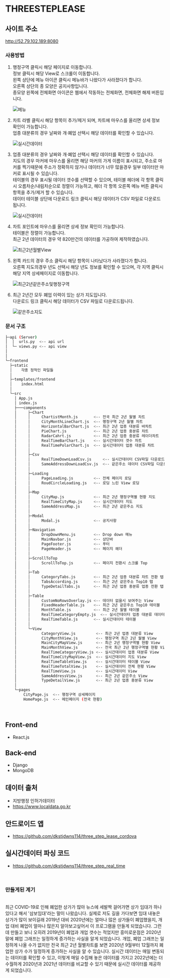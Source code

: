 # THREESTEPLEASE

## 사이트 주소

<http://52.79.102.189:8080>

### 사용방법

1. 행정구역 클릭시 해당 페이지로 이동합니다.<br/>정보 클릭시 해당 View로 스크롤이 이동합니다.<br/>왼쪽 상단에 메뉴 아이콘 클릭시 메뉴바가 나왔다가 사라졌다가 합니다.<br/>오른쪽 상단의 종 모양은 공지사항입니다.<br/>종모양 왼쪽에 전체화면 아이콘은 웹에서 작동하는 전체화면, 전체화면 해제 버튼입니다.

   ![메뉴](./readmeImg/menu.png)

2. 차트 라벨 클릭시 해당 항목이 추가/제거 되며, 차트에 마우스를 올리면 상세 정보 확인이 가능합니다.<br/> 업종 대분류의 경우 날짜와 개·폐업 선택시 해당 데이터를 확인할 수 있습니다.

   ![실시간데이터](./readmeImg/realTime1.png)

3. 업종 대분류의 경우 날짜와 개·폐업 선택시 해당 데이터를 확인할 수 있습니다.<br/>지도의 경우 마커에 마우스를 올리면 해당 마커의 가게 이름이 표시되고, 주소로 마커를 찍기때문에 주소가 정확하지 않거나 데이터가 너무 많을경우 일부 데이터만 마커로 표시될 수 있습니다.<br/>테이블의 경우 표시될 데이터 갯수를 선택할 수 있으며, 테이블 헤더에 각 항목 클릭시 오름차순/내림차순으로 정렬이 가능하고, 헤더 각 항목 오른쪽 메뉴 버튼 클릭시 항목을 추가/제거 할 수 있습니다.<br/>데이터 테이블 상단에 다운로드 링크 클릭시 해당 데이터가 CSV 파일로 다운로드됩니다.

   ![실시간데이터](./readmeImg/realTime2.png)

4. 차트 포인트에 마우스를 올리면 상세 정보 확인이 가능합니다.<br/>테이블은 정렬이 가능합니다.<br/>최근 2년 데이터의 경우 약 820만건의 데이터를 가공하여 제작하였습니다.

   ![최근2년월별View](./readmeImg/monthView.png)

5. 왼쪽 카드의 경우 주소 클릭시 해당 항목이 나타났다가 사라졌다가 합니다.<br/>오른쪽 지도의경우 년도 선택시 해당 년도 정보를 확인할 수 있으며, 각 지역 클릭시 해당 지역 상세페이지로 이동합니다.

   ![최근2년같은주소및행정구역](./readmeImg/top10andMap.png)

6. 최근 2년간 모두 폐업 이력이 있는 상가 지도입니다.<br/>다운로드 링크 클릭시 해당 데이터가 CSV 파일로 다운로드됩니다.

   ![같은주소지도](./readmeImg/sameAddressMap.png)

### 문서 구조

```sh
├─api (Server)
│  │  urls.py  <-- api url
│  └─ views.py <-- api view
│
│
└─frontend
  ├─static
  │    각종 정적인 파일들
  │
  ├─templates/frontend
  │    index.html
  │
  └─src
    │ App.js
    │ index.js
    ├───components
    │     ├─Chart
    │     │     ChartistMonth.js       <-- 전국 최근 2년 월별 차트
    │     │     CityMonthLineChart.js  <-- 행정구역 2년 월별 차트
    │     │     HorizontalBarChart.js  <-- 최근 2년 업종 대분류 바차트
    │     │     PieChart.js            <-- 최근 2년 업종 중분류 차트
    │     │     RadarCahrt.js          <-- 최근 2년 업종 중분류 레이더차트
    │     │     RealTimeBarChart.js    <-- 실시간데이터 갯수 차트
    │     │     RealTimePolarChart.js  <-- 실시간데이터 업종 대분류 차트
    │     │
    │     ├─Csv
    │     │     RealTimeDownLoadCsv.js     <-- 실시간데이터 CSV파일 다운로드
    │     │     SameAddressDownLoadCsv.js  <-- 같은주소 데이터 CSV파일 다운로드
    │     │
    │     ├─Loading
    │     │     PageLoading.js         <-- 전체 페이지 로딩
    │     │     RoudCircleLoading.js   <-- 로딩 느린 View 로딩
    │     │
    │     ├─Map
    │     │     CityMap.js             <-- 최근 2년 행정구역별 현황 지도
    │     │     RealTimeCityMap.js     <-- 실시간데이터 지도
    │     │     SameAddressMap.js      <-- 최근 2년 같은주소 지도
    │     │
    │     ├─Modal
    │     │     Modal.js               <-- 공지사항
    │     │
    │     ├─Navigation
    │     │     DropDownMenu.js        <-- Drop down 메뉴
    │     │     MainNavbar.js          <-- 상단바
    │     │     PageFooter.js          <-- 푸터
    │     │     PageHeader.js          <-- 페이지 헤더
    │     │
    │     ├─ScrollToTop
    │     │     ScrollToTop.js         <-- 페이지 전환시 스크롤 Top
    │     │
    │     ├─Tab
    │     │     CategoryTabs.js        <-- 최근 2년 업종 대분류 차트 전환 탭
    │     │     TabsAccording.js       <-- 최근 2년 같은주소 Top10 탭
    │     │     TypeDetailTabs.js      <-- 최근 2년 업종 중분류 업종 전환 탭
    │     │
    │     ├─Table
    │     │     CustomNoRowsOverlay.js <-- 데이터 없을시 보여주는 View
    │     │     FixedHeaderTable.js    <-- 최근 2년 같은주소 Top10 테이블
    │     │     MonthTable.js          <-- 최근 2년 월별 테이블
    │     │     RealTimeCategoryEmpty.js  <-- 실시간데이터 업종 대분류 데이터 없을시
    │     │     RealTimeTable.js       <-- 실시간데이터 테이블
    │     │
    │     └─View
    │           CategoryView.js         <-- 최근 2년 업종 대분류 View
    │           CityMonthView.js        <-- 행정구역 최근 2년 월별 View
    │           MainCityMapView.js      <-- 최근 2년 행정구역별 현황 View
    │           MainMonthView.js        <-- 전국 최근 2년 행정구역별 현황 View
    │           RealTimeCategoryView.js <-- 실시간데이터 업종 대분류 View
    │           RealTimeCityMapView.js  <-- 실시간데이터 지도 View
    │           RealTimeTableView.js    <-- 실시간데이터 테이블 View
    │           RealTimeTotalView.js    <-- 실시간데이터 전체 현황 View
    │           RealTimeView.js         <-- 실시간데이터 View
    │           SameAddressView.js      <-- 최근 2년 같은주소 View
    │           TypeDetailView.js       <-- 최근 2년 업종 중분류 View
    │
    └─pages
        CityPage.js  <-- 행정구역 상세페이지
        HomePage.js  <-- 메인페이지 (전국 현황)

```

<br/>

## Front-end

- React.js

## Back-end

- Django
- MongoDB

## 데이터 출처

- 지방행정 인허가데이터
- <https://www.localdata.go.kr>

## 안드로이드 앱

- <https://github.com/dkstjdwns114/three_step_lease_cordova>

## 실시간데이터 파싱 코드

- <https://github.com/dkstjdwns114/three_step_real_time>

<br/>

### 만들게된 계기

<br/>
최근 COVID-19로 인해 폐업한 상가가 많아 뉴스에 세발짝 걸어가면 상가 임대가 하나 있다고 해서 '삼보임대'라는 말이 나왔습니다. 실제로 저도 길을 가다보면 임대 내놓은 상가가 많이 보이길래 2019년 대비 2020년에는 얼마나 많은 상가들이 폐업했을지, 개업 대비 폐업이 얼마나 많은지 알아보고싶어서 이 프로그램을 만들게 되었습니다. 그런데 만들고 보니 오히려 2019년이 폐업과 개업 갯수는 적었지만 흥미로운점은 2020년 말에 폐업 그래프는 일정하게 증가하는 사실을 알게 되었습니다. 개업, 폐업 그래프는 일정하게 나올 수가 없지만 전국 최근 2년 월별차트를 보면 2020년 9월부터 12월까지 폐업한 상가 수가 일정하게 증가하는 사실을 알 수 있습니다. 실시간 데이터는 매일 변동되는 데이터를 확인할 수 있고, 이렇게 매일 수집해 놓은 데이터를 가지고 2022년에는 더 수월하게 2020년과 2021년 데이터를 비교할 수 있기 때문에 실시간 데이터를 제공하게 되었습니다.
